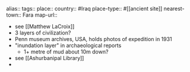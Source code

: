 alias::
tags::
place::
country:: #Iraq 
place-type:: #[[ancient site]] 
nearest-town:: Fara
map-url::

- see [[Matthew LaCroix]]
- 3 layers of civilization?
- Penn museum archives, USA, holds photos of expedition in 1931
- "inundation layer" in archaeological reports
	- 1+ metre of mud about 10m down?
- see [[Ashurbanipal Library]]
-